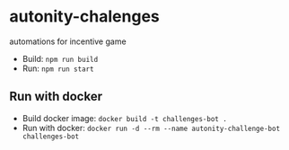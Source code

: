 # autonity-chalenges
automations for incentive game

- Build: `npm run build`
- Run: `npm run start`

## Run with docker

- Build docker image: `docker build -t challenges-bot .`
- Run with docker: `docker run -d --rm --name autonity-challenge-bot  challenges-bot`